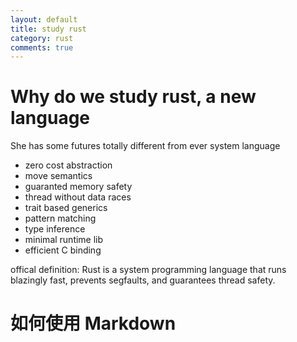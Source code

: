 ```yaml
---
layout: default
title: study rust 
category: rust
comments: true
---
```


# Why do we study rust, a new language
She has some futures totally different from ever system language

* zero cost abstraction
* move semantics
* guaranted memory safety
* thread without data races
* trait based generics
* pattern matching
* type inference
* minimal runtime lib
* efficient C binding

offical definition: Rust is a system programming language that runs blazingly fast, prevents segfaults, and guarantees thread safety.


# 如何使用 Markdown
